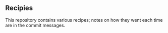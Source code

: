 ## Recipies

This repository contains various recipes; notes on how they went each time are in the commit messages.